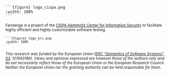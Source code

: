
````{margin}
```{figure} logo_cispa.png
:width: 100%
```
````

<small>Fandango is a project of the [CISPA Helmholtz Center for Information Security](https://www.cispa.de/) to facilitate highly efficient and highly customizable software testing.

````{margin}
```{figure} logo_erc.png
:width: 100%
```
````

<i>This research was funded by the European Union ([ERC "Semantics of Software Systems", S3](https://www.cispa.de/s3), 101093186). Views and opinions expressed are however those of the authors only and do not necessarily reflect those of the European Union or the European Research Council. Neither the European Union nor the granting authority can be held responsible for them.</i></small>
